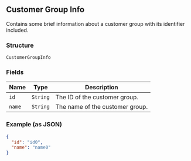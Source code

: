 ## Customer Group Info

Contains some brief information about a customer group with its identifier included.

### Structure

`CustomerGroupInfo`

### Fields

| Name | Type | Description |
|  --- | --- | --- |
| `id` | `String` | The ID of the customer group. |
| `name` | `String` | The name of the customer group. |

### Example (as JSON)

```json
{
  "id": "id0",
  "name": "name0"
}
```

